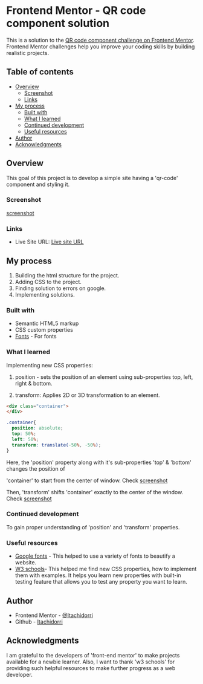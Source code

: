 # Frontend Mentor - QR code component solution

This is a solution to the [QR code component challenge on Frontend Mentor](https://www.frontendmentor.io/challenges/qr-code-component-iux_sIO_H). Frontend Mentor challenges help you improve your coding skills by building realistic projects.

## Table of contents

- [Overview](#overview)
  - [Screenshot](#screenshot)
  - [Links](#links)
- [My process](#my-process)
  - [Built with](#built-with)
  - [What I learned](#what-i-learned)
  - [Continued development](#continued-development)
  - [Useful resources](#useful-resources)
- [Author](#author)
- [Acknowledgments](#acknowledgments)


## Overview

This goal of this project is to develop a simple site having a 'qr-code' component and styling it.


### Screenshot

[screenshot](img/screenshot.png)


### Links

- Live Site URL: [Live site URL](https://your-live-site-url.com)

## My process
1. Building the html structure for the project.
2. Adding CSS to the project.
3. Finding solution to errors on google.
4. Implementing solutions.


### Built with

- Semantic HTML5 markup
- CSS custom properties
- [Fonts](https://fonts.google.com/specimen/Outfit) - For fonts


### What I learned

Implementing new CSS properties:
1. position - sets the position of an element using sub-properties top, left, right & bottom.

2. transform: Applies 2D or 3D transformation to an element.

```html
<div class="container">
</div>
```

```css
.container{
  position: absolute;
  top: 50%;
  left: 50%;
  transform: translate(-50%, -50%);
}
```
Here, the 'position' property along with it's sub-properties 'top' & 'bottom' changes the position of <div>'container' to start from the center of window.
  Check [screenshot](img/before-transform.png)

Then, 'transform' shifts 'container' exactly to the center of the window.
  Check [screenshot](img/after-transform.png)


### Continued development

To gain proper understanding of 'position' and 'transform' properties.


### Useful resources

- [Google fonts](https://fonts.google.com/specimen/Outfit) - This helped to use a variety of fonts to beautify a website.
- [W3 schools](https://www.w3schools.com)- This helped me find new CSS properties, how to implement them with examples. It helps you learn new properties with built-in testing feature that allows you to test any property you want to learn.


## Author

- Frontend Mentor - [@Itachidorri](https://www.frontendmentor.io/profile/Itachidorri)
- Github - [Itachidorri](https://github.com/Itachidorri)


## Acknowledgments

I am grateful to the developers of 'front-end mentor' to make projects available for a newbie learner. Also, I want to thank 'w3 schools' for providing such helpful resources to make further progress as a web developer.
